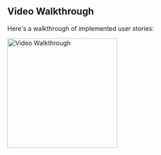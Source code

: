 ## Video Walkthrough

Here's a walkthrough of implemented user stories:

<img src='https://github.com/Abdirahman-ai/and102-lab6-starter/blob/main/Kapture%202024-04-03%20at%2016.30.33.gif' title='Video Walkthrough' width='250' alt='Video Walkthrough' />
